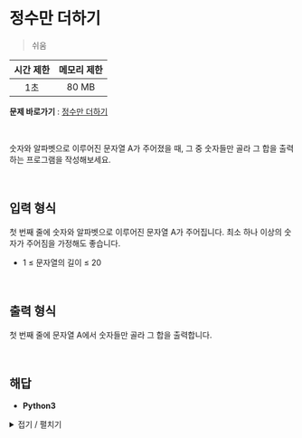 # 정수만 더하기
> 쉬움

|시간 제한|메모리 제한|
|:---:|:---:|
|1초|80 MB|

**문제 바로가기** : [정수만 더하기](https://www.codetree.ai/missions/4/problems/add-only-integers/description "정수만 더하기")

</br>

숫자와 알파벳으로 이루어진 문자열 A가 주어졌을 때, 그 중 숫자들만 골라 그 합을 출력하는 프로그램을 작성해보세요.

</br>

## 입력 형식
첫 번째 줄에 숫자와 알파벳으로 이루어진 문자열 A가 주어집니다. 최소 하나 이상의 숫자가 주어짐을 가정해도 좋습니다.

- 1 ≤ 문자열의 길이 ≤ 20

</br>

## 출력 형식
첫 번째 줄에 문자열 A에서 숫자들만 골라 그 합을 출력합니다.

</br>

## 해답
- **Python3**
<details>
<summary>접기 / 펼치기</summary>
<div markdown="1">

```py
strInput = input()

answer = 0
for k in strInput:
    if k.isdigit():
        answer += int(k)
print(answer)
```

</div>
</details>
